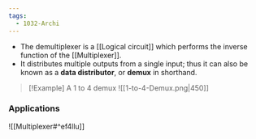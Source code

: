 ```yaml
---
tags:
  - 1032-Archi
---
```

- The demultiplexer is a [[Logical circuit]] which performs the inverse function of the [[Multiplexer]].
- It distributes multiple outputs from a single input; thus it can also be known as a **data distributor**, or **demux** in shorthand.

>[!Example] A 1 to 4 demux
>![[1-to-4-Demux.png|450]]

### Applications
![[Multiplexer#^ef4llu]]